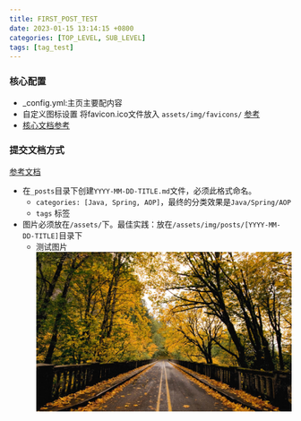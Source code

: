 ```yaml
---
title: FIRST_POST_TEST
date: 2023-01-15 13:14:15 +0800 
categories: [TOP_LEVEL, SUB_LEVEL]
tags: [tag_test] 
---
```


### 核心配置 
- _config.yml:主页主要配内容
- 自定义图标设置 将favicon.ico文件放入 `assets/img/favicons/` [参考](https://chirpy.cotes.page/posts/customize-the-favicon/)
- [核心文档参考](https://www.cnblogs.com/duanguyuan/p/16126654.html)

### 提交文档方式
[参考文档](https://chirpy.cotes.page/posts/write-a-new-post/)
- 在`_posts`目录下创建`YYYY-MM-DD-TITLE.md`文件，必须此格式命名。
  - `categories: [Java, Spring, AOP]`，最终的分类效果是`Java/Spring/AOP`
  - `tags` 标签
- 图片必须放在`/assets/`下。最佳实践：放在`/assets/img/posts/[YYYY-MM-DD-TITLE]`目录下
  - 测试图片
![测试图片](/assets/img/2023-01-15-FirstPostTest/testPic.jpg)

